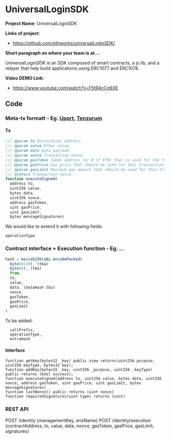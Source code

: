 # UniversalLoginSDK

**Project Name**: UniversalLoginSDK

**Links of project**:

- https://github.com/ethworks/universalLoginSDK/

**Short paragraph on where your team is at...**:

UniversalLoginSDK is an SDK composed of smart contracts, a js lib, and a relayer that help build applications using ERC1077 and ERC1078.

**Video DEMO Link:**

- https://www.youtube.com/watch?v=F5t94cCg6XE

## Code

### Meta-tx formatt - Eg. [Uport](https://github.com/Meta-tx/Harbour-MVP/blob/master/DEMOS/uport.org.md), [Tenzorum](https://github.com/Meta-tx/Harbour-MVP/blob/master/DEMOS/tenzorum.md)


#### Tx 
```js
/// @param to Destination address.
/// @param value Ether value.
/// @param data Data payload.
/// @param nonce Transaction nonce.
/// @param gasToken Token address (or 0 if ETH) that is used for the refund
/// @param gasPrice Gas price that should be used for this transaction.
/// @param gasLimit Maximum gas amount that should be used for this transaction.
/// @return Transaction nonce.
function executeSigned(
  address to, 
  uint256 value, 
  bytes data, 
  uint256 nonce, 
  address gasToken, 
  uint gasPrice, 
  uint gasLimit, 
  bytes messageSignatures)
```

We would like to extend it with following fields:
```
operationType
```

### Contract interface + Execution function - Eg. ...
```js
hash = keccak256(abi.encodePacked(
  byte(0x19), (tba)
  byte(0), (tba)
  from, 
  to, 
  value, 
  data, (dataHash tbu)
  nonce, 
  gasToken, 
  gasPrice, 
  gasLimit
)
```
To be added:
```
  callPrefix,
  operationType,
  extraHash
```

#### Interface 
```
function getKey(bytes32 _key) public view returns(uint256 purpose, uint256 keyType, bytes32 key);
function addKey(bytes32 _key, uint256 _purpose, uint256 _keyType) public returns (bool success);
function executeSigned(address to, uint256 value, bytes data, uint256 nonce, address gasToken, uint gasPrice, uint gasLimit, bytes messageSignatures)
fucntion lastNonce() public returns (uint nonce)
function requiredSignatures(uint type) returns (uint)
```

### REST API

POST /identity {managementKey, ensName}
POST /identity/execution {contractAddress, to, value, data, nonce, gasToken, gasPrice, gasLimit, signatures}

